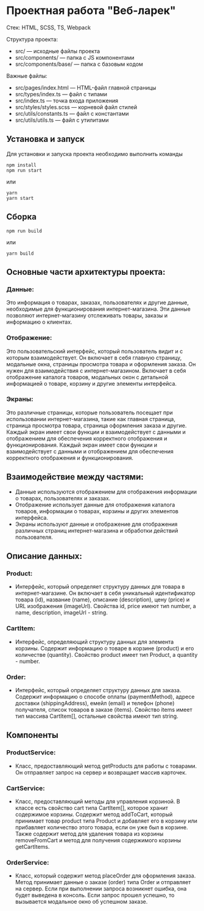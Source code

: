 # Проектная работа "Веб-ларек"

Стек: HTML, SCSS, TS, Webpack

Структура проекта:
- src/ — исходные файлы проекта
- src/components/ — папка с JS компонентами
- src/components/base/ — папка с базовым кодом

Важные файлы:
- src/pages/index.html — HTML-файл главной страницы
- src/types/index.ts — файл с типами
- src/index.ts — точка входа приложения
- src/styles/styles.scss — корневой файл стилей
- src/utils/constants.ts — файл с константами
- src/utils/utils.ts — файл с утилитами

## Установка и запуск
Для установки и запуска проекта необходимо выполнить команды

```
npm install
npm run start
```

или

```
yarn
yarn start
```
## Сборка

```
npm run build
```

или

```
yarn build
```

## Основные части архитектуры проекта:
### Данные:
 Это информация о товарах, заказах, пользователях и другие данные, необходимые для функционирования интернет-магазина. Эти данные позволяют интернет-магазину отслеживать товары, заказы и информацию о клиентах.
### Отображение: 
Это пользовательский интерфейс, который пользователь видит и с которым взаимодействует. Он включает в себя главную страницу, модальные окна, страницы просмотра товара и оформления заказа. Он нужен для взаимодействия с интернет-магазином. Включает в себя отображение каталога товаров, модальных окон с детальной информацией о товаре, корзину и другие элементы интерфейса.
### Экраны: 
Это различные страницы, которые пользователь посещает при использовании интернет-магазина, такие как главная страница, страница просмотра товара, страница оформления заказа и другие. Каждый экран имеет свои функции и взаимодействует с данными и отображением для обеспечения корректного отображения и функционирования. Каждый экран имеет свои функции и взаимодействует с данными и отображением для обеспечения корректного отображения и функционирования.

## Взаимодействие между частями:
- Данные используются отображением для отображения информации о товарах, пользователях и заказах.
- Отображение использует данные для отображения каталога товаров, информации о товарах, корзины и других элементов интерфейса.
- Экраны используют данные и отображение для отображения различных страниц интернет-магазина и обработки действий пользователя.

## Описание данных:
### Product:
- Интерфейс, который определяет структуру данных для товара в интернет-магазине. Он включает в себя уникальный идентификатор товара (id), название (name), описание (description), цену (price) и URL изображения (imageUrl). Свойства id, price имеют тип number, а name, description, imageUrl - string.

### CartItem:
- Интерфейс, определяющий структуру данных для элемента корзины. Содержит информацию о товаре в корзине (product) и его количестве (quantity). Свойство product имеет тип Product, а quantity - number.

### Order:
- Интерфейс, который определяет структуру данных для заказа. Содержит информацию о способе оплаты (paymentMethod), адресе доставки (shippingAddress), емейл (email) и телефон (phone) получателя, список товаров в заказе (items). Свойство items имеет тип массива CartItem[], остальные свойства имеют тип string.

## Компоненты
### ProductService:
- Класс, предоставляющий метод getProducts для работы с товарами.
Он отправляет запрос на сервер и возвращает массив карточек.

### CartService:
- Класс, предоставляющий методы для управления корзиной.
В классе есть свойство cart типа CartItem[], которое хранит содержимое корзины.
Содержит метод addToCart, который принимает товар product типа Product и добавляет его в корзину или прибавляет количество этого товара, если он уже был в корзине.
Также содержит метод для удаления товара из корзины removeFromCart и
метод для получения содержимого корзины getCartItems.

### OrderService:
- Класс, который содержит метод placeOrder для оформления заказа.
Метод принимает данные о заказе (order) типа Order и отправляет на сервер.
Если при выполнении запроса возникнет ошибка, она будет выведена в консоль. Если запрос прошел успешно, то вызывается модальное окно об успешном заказе.



